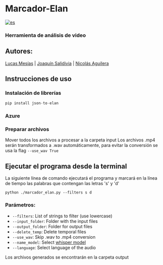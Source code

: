 # Marcador-Elan
[![es](https://img.shields.io/badge/lang-es-yellow.svg)](https://github.com/Klefur/Marcador-Elan/blob/main/README.es.md)
### Herramienta de análisis de video

## Autores: 
[Lucas Mesías](https://www.github.com/Skyrdow) | [Joaquín Salidivia](https://www.github.com/Skyrdow) | [Nicolás Aguilera](https://www.github.com/Skyrdow)

## Instrucciones de uso
### Instalación de librerías
```python
pip install json-to-elan
```
### Azure

### Preparar archivos
Mover todos los archivos a procesar a la carpeta input
Los archivos .mp4 serán transformados a .wav automáticamente, para evitar la conversión se usa la flag ``--use_wav True``

## Ejecutar el programa desde la terminal
La siguiente línea de comando ejecutará el programa y marcará en la línea de tiempo las palabras que contengan las letras 's' y 'd'
```
python ./marcador_elan.py --filters s d
```
### Parámetros:
* ``--filters``: List of strings to filter (use lowercase)
* ``--input_folder``: Folder with the input files
* ``--output_folder``: Folder for output files
* ``--delete_temp``: Delete temporal files
* ``--use_wav``: Skip .wav to .mp4 conversion
* ``--name_model``: Select [whisper model](https://github.com/openai/whisper/tree/main#available-models-and-languages)
* ``--language``: Select language of the audio

Los archivos generados se encontrarán en la carpeta output